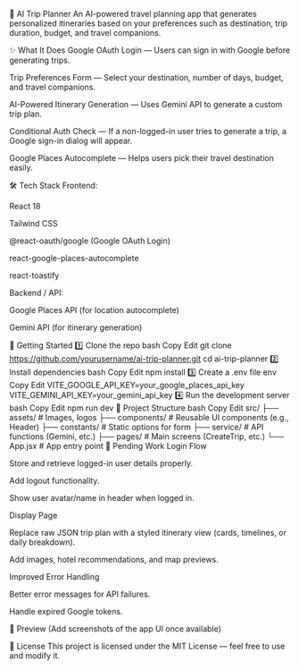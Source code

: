 🧳 AI Trip Planner
An AI-powered travel planning app that generates personalized itineraries based on your preferences such as destination, trip duration, budget, and travel companions.

✨ What It Does
Google OAuth Login — Users can sign in with Google before generating trips.

Trip Preferences Form — Select your destination, number of days, budget, and travel companions.

AI-Powered Itinerary Generation — Uses Gemini API to generate a custom trip plan.

Conditional Auth Check — If a non-logged-in user tries to generate a trip, a Google sign-in dialog will appear.

Google Places Autocomplete — Helps users pick their travel destination easily.

🛠 Tech Stack
Frontend:

React 18

Tailwind CSS

@react-oauth/google (Google OAuth Login)

react-google-places-autocomplete

react-toastify

Backend / API:

Google Places API (for location autocomplete)

Gemini API (for itinerary generation)

🚀 Getting Started
1️⃣ Clone the repo
bash
Copy
Edit
git clone https://github.com/yourusername/ai-trip-planner.git
cd ai-trip-planner
2️⃣ Install dependencies
bash
Copy
Edit
npm install
3️⃣ Create a .env file
env
Copy
Edit
VITE_GOOGLE_API_KEY=your_google_places_api_key
VITE_GEMINI_API_KEY=your_gemini_api_key
4️⃣ Run the development server
bash
Copy
Edit
npm run dev
📌 Project Structure
bash
Copy
Edit
src/
 ├── assets/              # Images, logos
 ├── components/          # Reusable UI components (e.g., Header)
 ├── constants/           # Static options for form
 ├── service/             # API functions (Gemini, etc.)
 ├── pages/               # Main screens (CreateTrip, etc.)
 └── App.jsx              # App entry point
🔮 Pending Work
Login Flow

Store and retrieve logged-in user details properly.

Add logout functionality.

Show user avatar/name in header when logged in.

Display Page

Replace raw JSON trip plan with a styled itinerary view (cards, timelines, or daily breakdown).

Add images, hotel recommendations, and map previews.

Improved Error Handling

Better error messages for API failures.

Handle expired Google tokens.

📸 Preview
(Add screenshots of the app UI once available)

📄 License
This project is licensed under the MIT License — feel free to use and modify it.
